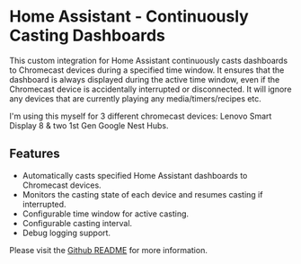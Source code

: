 # Home Assistant - Continuously Casting Dashboards

This custom integration for Home Assistant continuously casts dashboards to Chromecast devices during a specified time window. It ensures that the dashboard is always displayed during the active time window, even if the Chromecast device is accidentally interrupted or disconnected. It will ignore any devices that are currently playing any media/timers/recipes etc.

I'm using this myself for 3 different chromecast devices: Lenovo Smart Display 8 & two 1st Gen Google Nest Hubs.

## Features

- Automatically casts specified Home Assistant dashboards to Chromecast devices.
- Monitors the casting state of each device and resumes casting if interrupted.
- Configurable time window for active casting.
- Configurable casting interval.
- Debug logging support.

Please visit the [Github README](https://github.com/b0mbays/ha-continuously-casting-dashboard) for more information.